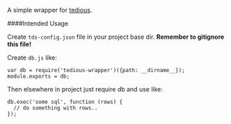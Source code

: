 A simple wrapper for [tedious](https://github.com/pekim/tedious).

####Intended Usage

Create `tds-config.json` file in your project base dir. **Remember to gitignore this file!**

Create `db.js` like:

```
var db = require('tedious-wrapper')({path: __dirname__});
module.exports = db;
```

Then elsewhere in project just require db and use like:

```
db.exec('some sql', function (rows) {
  // do something with rows..
});
```
